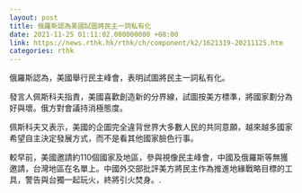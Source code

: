 ```yaml
---
layout: post
title: 俄羅斯認為美國試圖將民主一詞私有化
date: 2021-11-25 01:11:02.000000000 +08:00
link: https://news.rthk.hk/rthk/ch/component/k2/1621319-20211125.htm
categories: rthk
---
```


俄羅斯認為，美國舉行民主峰會，表明試圖將民主一詞私有化。

發言人佩斯科夫指責，美國喜歡創造新的分界線，試圖按美方標準，將國家劃分為好與壞。俄方對會議持消極態度。

佩斯科夫又表示，美國的企圖完全違背世界大多數人民的共同意願，越來越多國家希望自主決定發展方式，而不是看其他國家臉色行事。

較早前，美國邀請約110個國家及地區，參與視像民主峰會，中國及俄羅斯等無獲邀請，台灣地區在名單上。中國外交部批評美方將民主作為推進地緣戰略目標的工具，警告與台獨一起玩火，終將引火焚身。.
